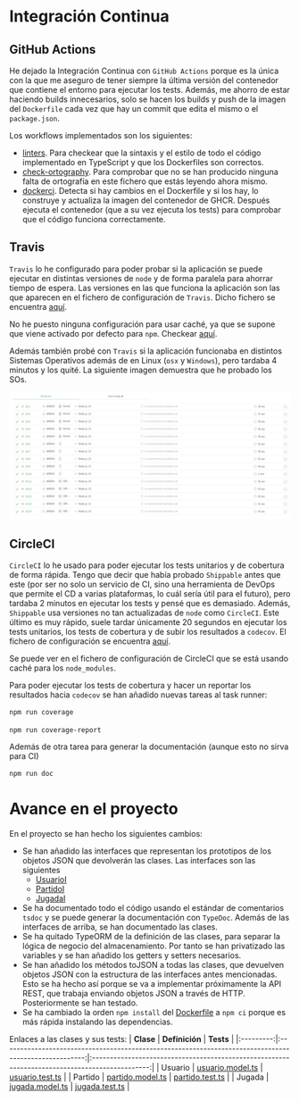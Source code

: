# Integración Continua

## GitHub Actions

He dejado la Integración Continua con `GitHub Actions` porque es la única con la que me aseguro de tener siempre la última versión del contenedor que contiene el entorno para ejecutar los tests. Además, me ahorro de estar haciendo builds innecesarios, solo se hacen los builds y push de la imagen del `Dockerfile` cada vez que hay un commit que edita el mismo o el `package.json`.

Los workflows implementados son los siguientes:
- [linters](https://github.com/ManuelJNunez/footStats/blob/master/.github/workflows/linters.yml). Para checkear que la sintaxis y el estilo de todo el código implementado en TypeScript y que los Dockerfiles son correctos.
- [check-ortography](https://github.com/ManuelJNunez/footStats/blob/master/.github/workflows/check-ortography.yml). Para comprobar que no se han producido ninguna falta de ortografía en este fichero que estás leyendo ahora mismo.
- [dockerci](https://github.com/ManuelJNunez/footStats/blob/master/.github/workflows/dockerci.yml). Detecta si hay cambios en el Dockerfile y si los hay, lo construye y actualiza la imagen del contenedor de GHCR. Después ejecuta el contenedor (que a su vez ejecuta los tests) para comprobar que el código funciona correctamente.

## Travis

`Travis` lo he configurado para poder probar si la aplicación se puede ejecutar en distintas versiones de `node` y de forma paralela para ahorrar tiempo de espera. Las versiones en las que funciona la aplicación son las que aparecen en el fichero de configuración de `Travis`. Dicho fichero se encuentra [aquí](https://github.com/ManuelJNunez/footStats/blob/master/.travis.yml).

No he puesto ninguna configuración para usar caché, ya que se supone que viene activado por defecto para `npm`. Checkear [aquí](https://docs.travis-ci.com/user/languages/javascript-with-nodejs/).

Además también probé con `Travis` si la aplicación funcionaba en distintos Sistemas Operativos además de en Linux (`osx` y `Windows`), pero tardaba 4 minutos y los quité. La siguiente imagen demuestra que he probado los SOs.

![](img/ci/travisSO.png)

## CircleCI
`CircleCI` lo he usado para poder ejecutar los tests unitarios y de cobertura de forma rápida. Tengo que decir que había probado `Shippable` antes que este (por ser no solo un servicio de CI, sino una herramienta de DevOps que permite el CD a varias plataformas, lo cuál sería útil para el futuro), pero tardaba 2 minutos en ejecutar los tests y pensé que es demasiado. Además, `Shippable` usa versiones no tan actualizadas de `node` como `CircleCI`. Este último es muy rápido, suele tardar únicamente 20 segundos en ejecutar los tests unitarios, los tests de cobertura y de subir los resultados a `codecov`. El fichero de configuración se encuentra [aquí](https://github.com/ManuelJNunez/footStats/blob/master/.circleci/config.yml).

Se puede ver en el fichero de configuración de CircleCI que se está usando caché para los `node_modules`.

Para poder ejecutar los tests de cobertura y hacer un reportar los resultados hacia `codecov` se han añadido nuevas tareas al task runner:

    npm run coverage

    npm run coverage-report

Además de otra tarea para generar la documentación (aunque esto no sirva para CI)

    npm run doc

# Avance en el proyecto

En el proyecto se han hecho los siguientes cambios:

- Se han añadido las interfaces que representan los prototipos de los objetos JSON que devolverán las clases. Las interfaces son las siguientes
  - [UsuarioI](https://github.com/ManuelJNunez/footStats/blob/master/src/interfaces/usuario.interface.ts)
  - [PartidoI](https://github.com/ManuelJNunez/footStats/blob/master/src/interfaces/partido.interface.ts)
  - [JugadaI](https://github.com/ManuelJNunez/footStats/blob/master/src/interfaces/jugada.interface.ts)
- Se ha documentado todo el código usando el estándar de comentarios `tsdoc` y se puede generar la documentación con `TypeDoc`. Además de las interfaces de arriba, se han documentado las clases.
- Se ha quitado TypeORM de la definición de las clases, para separar la lógica de negocio del almacenamiento. Por tanto se han privatizado las variables y se han añadido los getters y setters necesarios.
- Se han añadido los métodos toJSON a todas las clases, que devuelven objetos JSON con la estructura de las interfaces antes mencionadas. Esto se ha hecho así porque se va a implementar próximamente la API REST, que trabaja enviando objetos JSON a través de HTTP. Posteriormente se han testado.
- Se ha cambiado la orden `npm install` del [Dockerfile](https://github.com/ManuelJNunez/footStats/blob/master/Dockerfile) a `npm ci` porque es más rápida instalando las dependencias.

Enlaces a las clases y sus tests:
| **Clase** |                                             **Definición**                                            |                                            **Tests**                                           |
|:---------:|:-----------------------------------------------------------------------------------------------------:|:----------------------------------------------------------------------------------------------:|
|  Usuario  | [usuario.model.ts](https://github.com/ManuelJNunez/footStats/blob/master/src/models/usuario.model.ts) | [usuario.test.ts](https://github.com/ManuelJNunez/footStats/blob/master/tests/usuario.test.ts) |
|  Partido  | [partido.model.ts](https://github.com/ManuelJNunez/footStats/blob/master/src/models/partido.model.ts) | [partido.test.ts](https://github.com/ManuelJNunez/footStats/blob/master/tests/partido.test.ts) |
|   Jugada  |  [jugada.model.ts](https://github.com/ManuelJNunez/footStats/blob/master/src/models/jugada.model.ts) |  [jugada.test.ts](https://github.com/ManuelJNunez/footStats/blob/master/tests/jugada.test.ts)  |

